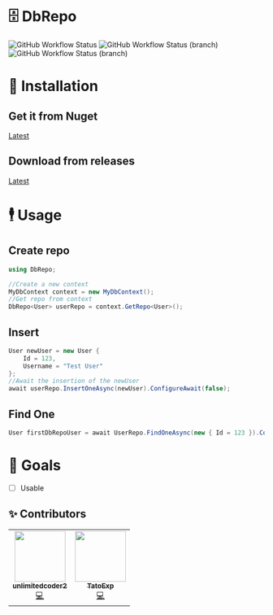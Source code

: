 # 🗄️ DbRepo
![GitHub Workflow Status](https://img.shields.io/github/workflow/status/EpicTestingTempOrganizationForStuff/dbrepo/.NET%20Core?style=for-the-badge) ![GitHub Workflow Status (branch)](https://img.shields.io/github/workflow/status/EpicTestingTempOrganizationForStuff/dbrepo/.NET%20Core/release?label=Release%20Build&style=for-the-badge) ![GitHub Workflow Status (branch)](https://img.shields.io/github/workflow/status/EpicTestingTempOrganizationForStuff/dbrepo/publish%20to%20nuget/release?color=004880&label=Nuget%20Publish&style=for-the-badge)
# 👷 Installation
## Get it from Nuget
[Latest](https://nuget.org)
## Download from releases
[Latest](https://github.com/unlimitedcoder2/dbrepo/releases)

# 🕴️ Usage
## Create repo
```cs
using DbRepo;

//Create a new context
MyDbContext context = new MyDbContext();
//Get repo from context
DbRepo<User> userRepo = context.GetRepo<User>();
```

## Insert
```cs
User newUser = new User {
    Id = 123,
    Username = "Test User"
};
//Await the insertion of the newUser
await userRepo.InsertOneAsync(newUser).ConfigureAwait(false);
```

## Find One
```cs
User firstDbRepoUser = await UserRepo.FindOneAsync(new { Id = 123 }).ConfigureAwait(false);
```

# 🥅 Goals
* [ ] Usable

## ✨ Contributors

<table>
  <tr>
    <td align="center"><a href="https://ahowe.dev/"><img src="https://avatars2.githubusercontent.com/u/16884313?v=4" width="100px;" alt=""/><br /><sub><b>unlimitedcoder2</b></sub></a><br /><a href="https://github.com/unlimitedcoder2/dbrepo/commits?author=unlimitedcoder2" title="Code">💻</a></td>
       <td align="center"><a href="https://mwareing.xyz/"><img src="https://avatars1.githubusercontent.com/u/29664925?s=460&v=4" width="100px;" alt=""/><br /><sub><b>TatoExp</b></sub></a><br /><a href="https://github.com/unlimitedcoder2/dbrepo/commits?author=TatoExp" title="Code">💻</a></td>
  </tr>
</table>
